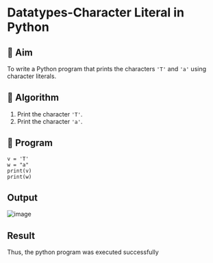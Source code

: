 # Datatypes-Character Literal in Python

## 🎯 Aim
To write a Python program that prints the characters `'T'` and `'a'` using character literals.

## 🧠 Algorithm
1. Print the character `'T'`.
2. Print the character `'a'`.

## 🧾 Program
```
v = 'T'
w = "a"
print(v)
print(w)
```
## Output
![image](https://github.com/user-attachments/assets/65a30795-1948-42a6-9f89-1888844d6b63)

## Result
Thus, the python program was executed successfully
